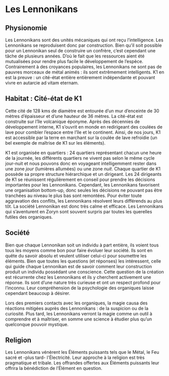# Les Lennonikans

## Physionomie

Les Lennonikans sont des unités mécaniques qui ont reçu l’intelligence. Les Lennonikans se reproduisent donc par construction. Bien qu’il soit possible pour un Lennonikan seul de construire un confrère, c’est cependant une tâche de plusieurs années. D’où le fait que les ressources aient été mutualisées pour rendre plus facile le développement de l’espèce. Contrairement à des croyances populaires, les Lennonikans ne sont pas de pauvres morceaux de métal animés : ils sont extrêmement intelligents. K1 en est la preuve : un cité-état entière entièrement indépendante et pouvant vivre en autarcie ad vitam eternam.

## Habitat : Cité-état de K1

Cette cité de 128 kms de diamètre est entourée d’un mur d’enceinte de 30 mètres d’épaisseur et d’une hauteur de 36 mètres. La cité-état est construite sur l’île volcanique éponyme. Après des décennies de développement interne, K1 s’ouvrit en monde en redirigeant des coulées de lave pour combler l’espace entre l’île et le continent. Ainsi, de nos jours, K1 est accessible par la terre en marchant sur la coulée de lave refroidie (un bel exemple de maîtrise de K1 sur les éléments).

K1 est organisée en quartiers : 24 quartiers représentant chacun une heure de la journée, les différents quartiers ne vivent pas selon le même cycle jour-nuit et nous pouvons donc en voyageant intelligemment rester dans une zone *jour* (lumières allumées) ou une zone *nuit*. Chaque quartier de K1 possède sa propre structure hiérarchique et un dirigeant. Les 24 dirigeants de K1 se réunissent régulièrement en conseil pour prendre les décisions importantes pour les Lennonikans. Cependant, les Lennonikans favorisent une organisation bottom-up, donc seules les décisions ne pouvant pas être tranchées au niveau le plus bas sont remontées. Pour éviter toute aggravation des conflits, les Lennonikans résolvent leurs différends au plus tôt. La société Lennonikan est donc très calme et efficace. Les Lennonikans qui s’aventurent en Zoryn sont souvent surpris par toutes les querelles futiles des organiques.

## Société

Bien que chaque Lennonikan soit un individu à part entière, ils voient tous tous les moyens comme bon pour faire évoluer leur société. Ils sont en quête du savoir absolu et veulent utiliser celui-ci pour soumettre les éléments. Bien que toutes les questions (et réponses) les intéressent, celle qui guide chaque Lennonikan est de savoir comment leur construction produit un individu possédant une conscience. Cette question de la création est récurrente chez les Lennonikans et ils y cherchent activement une réponse. Ils sont d’une nature très curieuse et ont un respect profond pour l’inconnu. Leur compréhension de la psychologie des organiques laisse cependant beaucoup à désirer.

Lors des premiers contacts avec les organiques, la magie causa des réactions mitigées auprès des Lennonikans : de la suspicion ou de la curiosité. Plus tard, les Lennonikans verront la magie comme un outil à comprendre et à maîtriser, en somme une science à étudier plus qu’un quelconque pouvoir mystique.

## Religion

Les Lennonikans vénèrent les Éléments puissants tels que le Métal, le Feu sacré et -plus tard- l'Électricité. Leur approche à la religion est très pragmatique et tribale. Les offrandes offertes aux Éléments puissants leur offrira la bénédiction de l’Élément en question.
